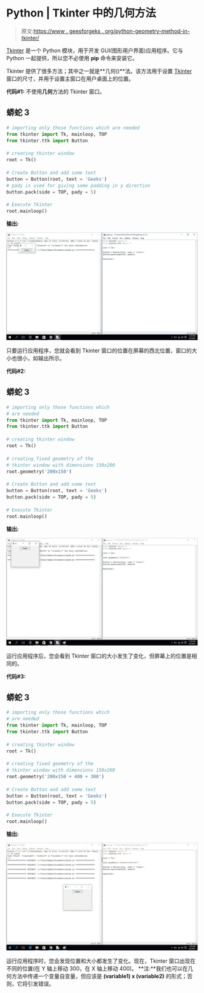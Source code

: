 # Python | Tkinter 中的几何方法

> 原文:[https://www . geesforgeks . org/python-geometry-method-in-tkinter/](https://www.geeksforgeeks.org/python-geometry-method-in-tkinter/)

[Tkinter](https://www.geeksforgeeks.org/python-gui-tkinter/) 是一个 Python 模块，用于开发 GUI(图形用户界面)应用程序。它与 Python 一起提供，所以您不必使用 **pip** 命令来安装它。

Tkinter 提供了很多方法；其中之一就是**几何()**法。该方法用于设置 [Tkinter](https://www.geeksforgeeks.org/python-gui-tkinter/) 窗口的尺寸，并用于设置主窗口在用户桌面上的位置。

**代码#1:** 不使用**几何**方法的 Tkinter 窗口。

## 蟒蛇 3

```py
# importing only those functions which are needed
from tkinter import Tk, mainloop, TOP
from tkinter.ttk import Button

# creating tkinter window
root = Tk()

# Create Button and add some text
button = Button(root, text = 'Geeks')
# pady is used for giving some padding in y direction
button.pack(side = TOP, pady = 5)

# Execute Tkinter
root.mainloop()
```

**输出:**

![Tkinter window without using geometry method](img/259b4f2faf18f82e7e43b96af08aa2d2.png)

只要运行应用程序，您就会看到 Tkinter 窗口的位置在屏幕的西北位置，窗口的大小也很小，如输出所示。

**代码#2:**

## 蟒蛇 3

```py
# importing only those functions which
# are needed
from tkinter import Tk, mainloop, TOP
from tkinter.ttk import Button

# creating tkinter window
root = Tk()

# creating fixed geometry of the
# tkinter window with dimensions 150x200
root.geometry('200x150')

# Create Button and add some text
button = Button(root, text = 'Geeks')
button.pack(side = TOP, pady = 5)

# Execute Tkinter
root.mainloop()
```

**输出:**

![Tkinter window without using geometry method example 2](img/c63178fe4bcdbb5167b95394a871922f.png)

运行应用程序后，您会看到 Tkinter 窗口的大小发生了变化，但屏幕上的位置是相同的。

**代码#3:**

## 蟒蛇 3

```py
# importing only those functions which
# are needed
from tkinter import Tk, mainloop, TOP
from tkinter.ttk import Button

# creating tkinter window
root = Tk()

# creating fixed geometry of the
# tkinter window with dimensions 150x200
root.geometry('200x150 + 400 + 300')

# Create Button and add some text
button = Button(root, text = 'Geeks')
button.pack(side = TOP, pady = 5)

# Execute Tkinter
root.mainloop()
```

**输出:**

![Tkinter window without using geometry method 3](img/e4bf827d7ff4018bd0d7faff04343210.png)

运行应用程序时，您会发现位置和大小都发生了变化。现在，Tkinter 窗口出现在不同的位置(在 Y 轴上移动 300，在 X 轴上移动 400)。
**注:**我们也可以在几何方法中传递一个变量自变量，但应该是 **(variable1) x (variable2)** 的形式；否则，它将引发错误。